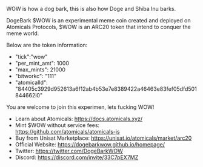 WOW is how a dog bark, this is also how Doge and Shiba Inu barks. 

DogeBark $WOW is an experimental meme coin created and deployed on Atomicals Protocols, $WOW is an ARC20 token that intend to conquer the meme world.

Below are the token information:

- "tick":"wow"
- "per_mint_amt": 1000
- "max_mints": 21000
- "bitworkc": "111"
- "atomicalId": "84405c3929d952613a6f12ab4b53e7e8389422a46463e83fef05dfd501844662i0"

You are welcome to join this experimen, lets fucking WOW!

- Learn about Atomicals: https://docs.atomicals.xyz/
- Mint $WOW without service fees: https://github.com/atomicals/atomicals-js
- Buy from Unisat Marketplace: https://unisat.io/atomicals/market/arc20
- Official Website: https://dogebarkwow.github.io/homepage/
- Twitter: https://twitter.com/DogeBarkWOW
- Discord: https://discord.com/invite/33C7pEX7MZ
